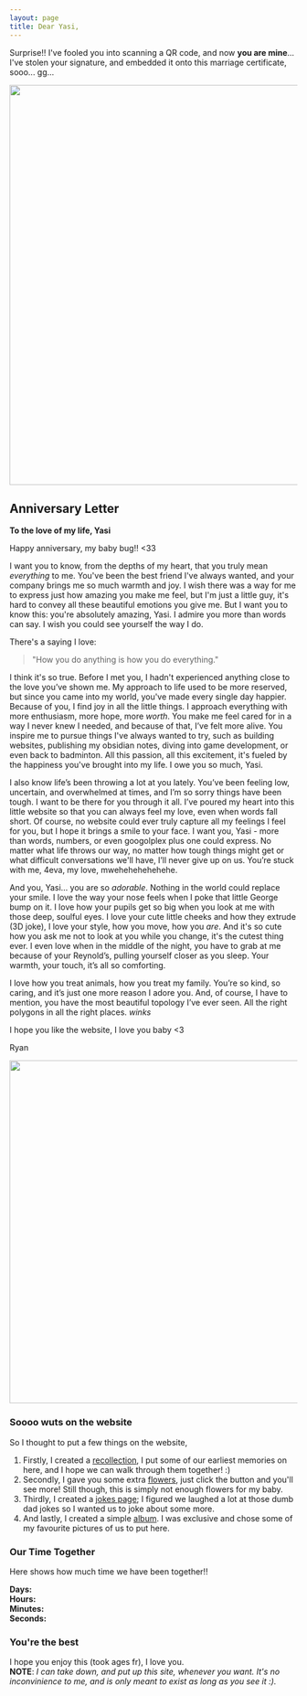 ```yaml
---
layout: page
title: Dear Yasi,
---
```


Surprise!! I've fooled you into scanning a QR code, and now <strong>you are mine</strong>... I've stolen your signature, and embedded it onto this marriage certificate, sooo... gg...

<img src="{{ site.baseurl }}/img/marriage.png" style="width: 700px; height: auto;">

## Anniversary Letter

<b>To the love of my life, Yasi</b>

Happy anniversary, my baby bug!! <33

I want you to know, from the depths of my heart, that you truly mean <i>everything</i> to me. You've been the best friend I've always wanted, and your company brings me so much warmth and joy. I wish there was a way for me to express just how amazing you make me feel, but I'm just a little guy, it's hard to convey all these beautiful emotions you give me. But I want you to know this: you're absolutely amazing, Yasi. I admire you more than words can say. I wish you could see yourself the way I do.

There's a saying I love:
> "How you do anything is how you do everything."

I think it's so true. Before I met you, I hadn't experienced anything close to the love you’ve shown me. My approach to life used to be more reserved, but since you came into my world, you've made every single day happier. Because of you, I find joy in all the little things. I approach everything with more enthusiasm, more hope, more <i>worth</i>. You make me feel cared for in a way I never knew I needed, and because of that, I’ve felt more alive. You inspire me to pursue things I've always wanted to try, such as building websites, publishing my obsidian notes, diving into game development, or even back to badminton. All this passion, all this excitement, it's fueled by the happiness you've brought into my life. I owe you so much, Yasi.

I also know life’s been throwing a lot at you lately. You’ve been feeling low, uncertain, and overwhelmed at times, and I’m so sorry things have been tough. I want to be there for you through it all. I’ve poured my heart into this little website so that you can always feel my love, even when words fall short. Of course, no website could ever truly capture all my feelings I feel for you, but I hope it brings a smile to your face. I want you, Yasi - more than words, numbers, or even googolplex plus one could express. No matter what life throws our way, no matter how tough things might get or what difficult conversations we'll have, I’ll never give up on us. You’re stuck with me, 4eva, my love, mwehehehehehehe.

And you, Yasi… you are so <i>adorable</i>. Nothing in the world could replace your smile. I love the way your nose feels when I poke that little George bump on it. I love how your pupils get so big when you look at me with those deep, soulful eyes. I love your cute little cheeks and how they extrude (3D joke), I love your style, how you move, how you <i>are</i>. And it's so cute how you ask me not to look at you while you change, it's the cutest thing ever. I even love when in the middle of the night, you have to grab at me because of your Reynold’s, pulling yourself closer as you sleep. Your warmth, your touch, it’s all so comforting. 

I love how you treat animals, how you treat my family. You’re so kind, so caring, and it’s just one more reason I adore you. And, of course, I have to mention, you have the most beautiful topology I’ve ever seen. All the right polygons in all the right places. *winks*

I hope you like the website, I love you baby <3

Ryan

<img src="{{ site.baseurl }}/img/IMG_4549.JPG" style="width: 600px; height: auto;">

### Soooo wuts on the website
So I thought to put a few things on the website,

1. Firstly, I created a <a href="https://ryancranie.com/yasi/">recollection</a>, I put some of our earliest memories on here, and I hope we can walk through them together! :)
2. Secondly, I gave you some extra <a href="https://ryancranie.com/yasi/flowers">flowers</a>, just click the button and you'll see more! Still though, this is simply not enough flowers for my baby.
3. Thirdly, I created a <a href="https://ryancranie.com/yasi/jokes">jokes page</a>; I figured we laughed a lot at those dumb dad jokes so I wanted us to joke about some more.
4. And lastly, I created a simple <a href="https://ryancranie.com/yasi/album">album</a>. I was exclusive and chose some of my favourite pictures of us to put here.

### Our Time Together
Here shows how much time we have been together!!

<p id="together-time">
  <strong>Days:</strong> <span id="days"></span><br>
  <strong>Hours:</strong> <span id="hours"></span><br>
  <strong>Minutes:</strong> <span id="minutes"></span><br>
  <strong>Seconds:</strong> <span id="seconds"></span>
</p>

<script>
  // Set the date you started dating (year, month-1, day)
  const startDate = new Date(2023, 9, 20);

  function updateCountdown() {
    const now = new Date();
    const diff = now - startDate;
    
    const seconds = Math.floor(diff / 1000);
    const minutes = Math.floor(seconds / 60);
    const hours = Math.floor(minutes / 60);
    const days = Math.floor(hours / 24);

    // Update HTML elements with the calculated time
    document.getElementById('days').textContent = days;
    document.getElementById('hours').textContent = hours;
    document.getElementById('minutes').textContent = minutes;
    document.getElementById('seconds').textContent = seconds;
  }

  // Update the countdown every second
  setInterval(updateCountdown, 1000);
</script>

### You're the best

I hope you enjoy this (took ages fr), I love you.
<br>
<strong>NOTE</strong>: <em>I can take down, and put up this site, whenever you want. It's no inconvinience to me, and is only meant to exist as long as you see it :).<em>